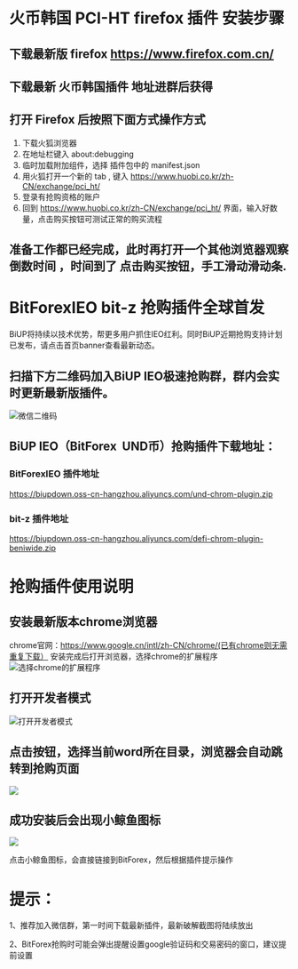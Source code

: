 # 火币韩国 PCI-HT firefox 插件 安装步骤
## 下载最新版 firefox https://www.firefox.com.cn/
## 下载最新 火币韩国插件 地址进群后获得 
## 打开 Firefox 后按照下面方式操作方式
1. 下载火狐浏览器
2. 在地址栏键入 about:debugging
3. 临时加载附加组件，选择  插件包中的 manifest.json
4. 用火狐打开一个新的 tab , 键入 https://www.huobi.co.kr/zh-CN/exchange/pci_ht/
5. 登录有抢购资格的账户
6. 回到 https://www.huobi.co.kr/zh-CN/exchange/pci_ht/ 界面，输入好数量，点击购买按钮可测试正常的购买流程

## 准备工作都已经完成，此时再打开一个其他浏览器观察倒数时间 ，时间到了 点击购买按钮，手工滑动滑动条.


# BitForexIEO bit-z 抢购插件全球首发
BiUP将持续以技术优势，帮更多用户抓住IEO红利。同时BiUP近期抢购支持计划已发布，请点击首页banner查看最新动态。

## 扫描下方二维码加入BiUP IEO极速抢购群，群内会实时更新最新版插件。

![微信二维码](http://partner.biup.com/media/uploads/2019/04/09/1554782974930.jpg)

## BiUP IEO（BitForex  UND币）抢购插件下载地址：
### BitForexIEO 插件地址
https://biupdown.oss-cn-hangzhou.aliyuncs.com/und-chrom-plugin.zip

### bit-z 插件地址
https://biupdown.oss-cn-hangzhou.aliyuncs.com/defi-chrom-plugin-beniwide.zip

# 抢购插件使用说明
## 安装最新版本chrome浏览器
chrome官网：https://www.google.cn/intl/zh-CN/chrome/(已有chrome则无需重复下载）
安装完成后打开浏览器，选择chrome的扩展程序
![选择chrome的扩展程序](http://partner.biup.com/media/uploads/2019/04/09/1.png)

## 打开开发者模式
![打开开发者模式](http://partner.biup.com/media/uploads/2019/04/01/2.png)

## 点击按钮，选择当前word所在目录，浏览器会自动跳转到抢购页面
![](http://partner.biup.com/media/uploads/2019/04/01/3.png)
## 成功安装后会出现小鲸鱼图标
![](http://partner.biup.com/media/uploads/2019/04/01/4.png)

点击小鲸鱼图标，会直接链接到BitForex，然后根据插件提示操作

# 提示：

1、推荐加入微信群，第一时间下载最新插件，最新破解截图将陆续放出

2、BitForex抢购时可能会弹出提醒设置google验证码和交易密码的窗口，建议提前设置

